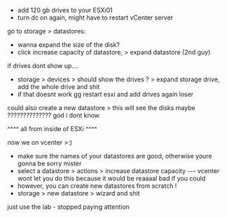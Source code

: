 - add 120 gb drives to your ESXi01
- turn dc on again, might have to restart vCenter server

  

go to storage > datastores:

- wanna expand the size of the disk?
- click increase capacity of datastore, > expand datastore (2nd guy)

if drives dont show up....

- storage > devices > should show the drives ? > expand storage drive, add the whole drive and shit
- if that doesnt work gg restart esxi and add drives again loser
  

  

could also create a new datastore > this will see the disks maybe ?????????????? god i dont know

  

^^^^ all from inside of ESXi ^^^^

  

now we on vcenter >:)

- make sure the names of your datastores are good, otherwise youre gonna be sorry mister
- select a datastore > actions > increase datastore capacity --- vcenter wont let you do this because it would be reaaaal bad if you could
- however, you can create new datastores from scratch !
- storage > new datastore > wizard and shit

just use the lab - stopped paying attention